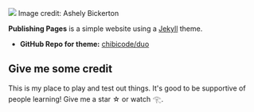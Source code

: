![](https://chibicode.github.io/duo/static/images/endlesswave.jpg)
Image credit: Ashely Bickerton

**Publishing Pages** is a simple website using a [Jekyll](http://jekyllrb.com/) theme.

- **GitHub Repo for theme:** [chibicode/duo](https://github.com/chibicode/duo)


## Give me some credit
This is my place to play and test out things. It's good to be supportive of people learning! Give me a star  ☆ or watch 𓂀. 



